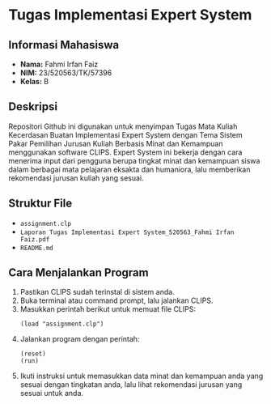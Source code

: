 # Tugas Implementasi Expert System

## Informasi Mahasiswa
- **Nama:** Fahmi Irfan Faiz  
- **NIM:** 23/520563/TK/57396  
- **Kelas:** B  

## Deskripsi
Repositori Github ini digunakan untuk menyimpan Tugas Mata Kuliah Kecerdasan Buatan Implementasi Expert System dengan Tema Sistem Pakar Pemilihan Jurusan Kuliah Berbasis Minat dan Kemampuan menggunakan software CLIPS. Expert System ini bekerja dengan cara menerima input dari pengguna berupa tingkat minat dan kemampuan siswa dalam berbagai mata pelajaran eksakta dan humaniora, lalu memberikan rekomendasi jurusan kuliah yang sesuai.

## Struktur File
- `assignment.clp` 
- `Laporan Tugas Implementasi Expert System_520563_Fahmi Irfan Faiz.pdf` 
- `README.md` 

## Cara Menjalankan Program
1. Pastikan CLIPS sudah terinstal di sistem anda.
2. Buka terminal atau command prompt, lalu jalankan CLIPS.
3. Masukkan perintah berikut untuk memuat file CLIPS:
   ```clips
   (load "assignment.clp")
   ```
4. Jalankan program dengan perintah:
   ```clips
   (reset)
   (run)
   ```
5. Ikuti instruksi untuk memasukkan data minat dan kemampuan anda yang sesuai dengan tingkatan anda, lalu lihat rekomendasi jurusan yang sesuai untuk anda.
